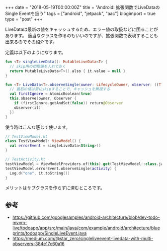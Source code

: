 +++
date = "2018-05-19T00:00:00Z"
title = "Android: 拡張関数でLiveDataのSingle Eventを扱う"
tags = ["android", "jetpack", "aac"]
blogimport = true
type = "post"
+++

LiveDataは最新の値をキャッシュするため、エラー値の取扱などに困ることがあります。
適当なクラスを作るのもいいのですが、拡張関数で表現することも出来るのでその紹介です。

定義は以下のようになります。

```kotlin
fun <T> singleLiveData(): MutableLiveData<T> {
  // skip用の初期値を入れておく
  return MutableLiveData<T>().also { it.value = null }
}

fun <T> LiveData<T>.observeSingle(owner: LifecycleOwner, observer: ((T?) -> Unit)) {
  // 最初の値は常にskipすることで、キャッシュを無視する
  val firstIgnore = AtomicBoolean(true)
  this.observe(owner, Observer {
    if (firstIgnore.getAndSet(false)) return@Observer
    observer(it)
  })
}
```

使う時はこんな感じで使います。

```kotlin
// TestViewModel.kt
class TestViewModel: ViewModel() {
  val errorEvent = singleLiveData<String>()
}

// TestActivity.kt
testViewModel = ViewModelProviders.of(this).get(TestViewModel::class.java)
testViewModel.errorEvent.observeSingle(activity) {
  Log.d("one", it.toString())
}
```

メリットはサブクラスを作らずに済むところです。


## 参考

- https://github.com/googlesamples/android-architecture/blob/dev-todo-mvvm-live/todoapp/app/src/main/java/com/example/android/architecture/blueprints/todoapp/SingleLiveEvent.java
- https://medium.com/@star_zero/singleliveevent-livedata-with-multi-observers-384e17c60a16
